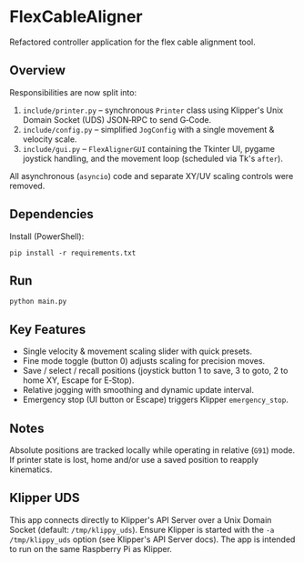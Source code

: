 # FlexCableAligner

Refactored controller application for the flex cable alignment tool.

## Overview

Responsibilities are now split into:

1. `include/printer.py` – synchronous `Printer` class using Klipper's Unix Domain Socket (UDS) JSON‑RPC to send G‑Code.
2. `include/config.py` – simplified `JogConfig` with a single movement & velocity scale.
3. `include/gui.py` – `FlexAlignerGUI` containing the Tkinter UI, pygame joystick handling, and the movement loop (scheduled via Tk's `after`).

All asynchronous (`asyncio`) code and separate XY/UV scaling controls were removed.

## Dependencies

Install (PowerShell):

```
pip install -r requirements.txt
```

## Run

```
python main.py
```

## Key Features

- Single velocity & movement scaling slider with quick presets.
- Fine mode toggle (button 0) adjusts scaling for precision moves.
- Save / select / recall positions (joystick button 1 to save, 3 to goto, 2 to home XY, Escape for E‑Stop).
- Relative jogging with smoothing and dynamic update interval.
- Emergency stop (UI button or Escape) triggers Klipper `emergency_stop`.

## Notes

Absolute positions are tracked locally while operating in relative (`G91`) mode. If printer state is lost, home and/or use a saved position to reapply kinematics.

## Klipper UDS

This app connects directly to Klipper's API Server over a Unix Domain Socket (default: `/tmp/klippy_uds`). Ensure Klipper is started with the `-a /tmp/klippy_uds` option (see Klipper's API Server docs). The app is intended to run on the same Raspberry Pi as Klipper.

